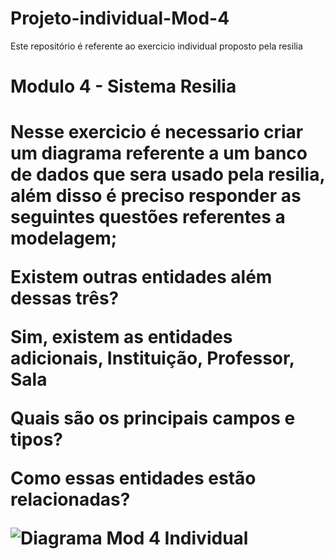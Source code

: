 # Projeto-individual-Mod-4


Este repositório é referente ao exercicio individual proposto pela resilia

<h1>Modulo 4 - Sistema Resilia<h1>

<p>Nesse exercicio é necessario criar um diagrama referente a um banco de dados que sera usado pela resilia, além disso é preciso responder as seguintes questões referentes a modelagem;<p>
  
 <p>Existem outras entidades além dessas três?<p>
  
  Sim, existem as entidades adicionais, Instituição, Professor, Sala
  
 <p>Quais são os principais campos e tipos?<p>
  
 <p>Como essas entidades estão relacionadas?<p>

![Diagrama Mod 4 Individual](https://user-images.githubusercontent.com/114076569/214564447-8415af0f-80fb-45bc-ba2f-f0970dbdd19c.png)
